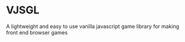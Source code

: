 # VJSGL
A lightweight and easy to use vanilla javascript game library for making front end browser games
